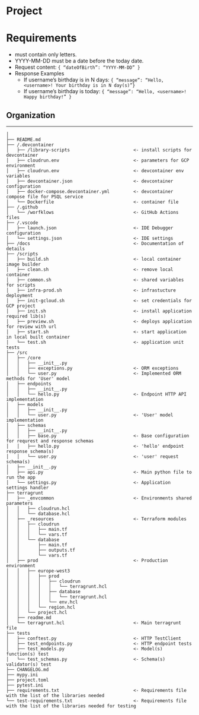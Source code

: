 # Project

# Requirements

- <username> must contain only letters. 
- YYYY-MM-DD must be a date before the today date.
- Request content: `{ “dateOfBirth”: “YYYY-MM-DD” }`
- Response Examples
    - If username’s birthday is in N days: `{ “message”: “Hello, <username>! Your birthday is in N day(s)”}`
    - If username’s birthday is today: `{ “message”: “Hello, <username>! Happy birthday!” }`


## Organization 
------------

    │
    ├── README.md
    ├── /.devcontainer
    │   ├── /library-scripts                        <- install scripts for devcontainer
    │   ├── cloudrun.env                            <- parameters for GCP environment
    │   ├── cloudrun.env                            <- devcontainer env variables
    │   ├── devcontainer.json                       <- devcontainer configuration
    │   ├── docker-compose.devcontainer.yml         <- devcontainer compose file for PSQL service
    │   └── Dockerfile                              <- container file
    ├── /.github
    │   └── /worfklows                              <- GitHub Actions files
    ├── /.vscode
    │   ├── launch.json                             <- IDE Debugger configuration
    │   └── settings.json                           <- IDE settings
    ├── /docs                                       <- Documentation of details
    ├── /scripts
    │   ├── build.sh                                <- local container image builder
    │   ├── clean.sh                                <- remove local container
    │   ├── common.sh                               <- shared variables for scripts
    │   ├── infra-prod.sh                           <- infrastucture deployment
    │   ├── init-gcloud.sh                          <- set credentials for GCP project
    │   ├── init.sh                                 <- install application required lib(s)
    │   ├── preview.sh                              <- deploys application for review with url
    │   ├── start.sh                                <- start application in local built container
    │   └── test.sh                                 <- application unit tests
    ├── /src
    │   ├── /core
    │   │   ├── __init__.py
    │   │   ├── exceptions.py                       <- ORM exceptions
    │   │   └── user.py                             <- Implemented ORM methods for 'User' model
    │   ├── endpoints
    │   │   ├── __init__.py
    │   │   └── hello.py                            <- Endpoint HTTP API implementation
    │   ├── models
    │   │   ├── __init__.py
    │   │   └── user.py                             <- 'User' model implementation
    │   ├── schemas
    │   │   ├── __init__.py
    │   │   ├── base.py                             <- Base configuration for requrest and response schemas
    │   │   ├── hello.py                            <- 'hello' endpoint response schema(s)
    │   │   └── user.py                             <- 'user' request schema(s)
    │   ├── __init__.py
    │   ├── api.py                                  <- Main python file to run the app
    │   └── settings.py                             <- Application settings handler
    ├── terragrunt
    │   ├── _envcommon                              <- Environments shared parameters
    │   │   ├── cloudrun.hcl
    │   │   └── database.hcl
    │   ├── _resources                              <- Terraform modules
    │   │   ├── cloudrun
    │   │   │   ├── main.tf
    │   │   │   └── vars.tf
    │   │   └── database
    │   │       ├── main.tf
    │   │       ├── outputs.tf
    │   │       └── vars.tf
    │   ├── prod                                    <- Production environment
    │   │   ├── europe-west3
    │   │   │   ├── prod
    │   │   │   │   ├── cloudrun
    │   │   │   │   │   └── terragrunt.hcl
    │   │   │   │   ├── database
    │   │   │   │   │   └── terragrunt.hcl
    │   │   │   │   └── env.hcl
    │   │   │   └── region.hcl
    │   │   └── project.hcl
    │   ├── readme.md
    │   └── terragrunt.hcl                          <- Main terragrunt file
    ├── tests
    │   ├── conftest.py                             <- HTTP TestClient
    │   ├── test_endpoints.py                       <- HTTP endpoint tests
    │   ├── test_models.py                          <- Model(s) function(s) test
    │   └── test_schemas.py                         <- Schema(s) validator(s) test
    ├── CHANGELOG.md
    ├── mypy.ini
    ├── project.toml
    ├── pytest.ini
    ├── requirements.txt                            <- Requirements file with the list of the libraries needed
    └── test-requirements.txt                       <- Requirements file with the list of the libraries needed for testing